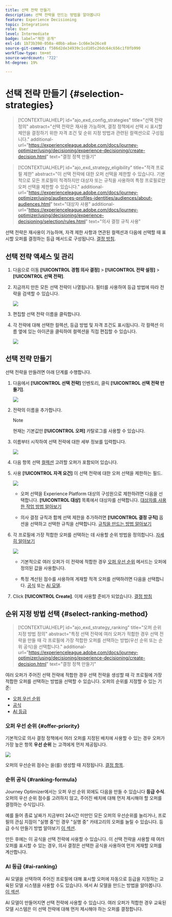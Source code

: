 ```yaml
---
title: 선택 전략 만들기
description: 선택 전략을 만드는 방법을 알아봅니다
feature: Experience Decisioning
topic: Integrations
role: User
level: Intermediate
badge: label="제한 공개"
exl-id: 1b73b398-050a-40bb-a8ae-1c66e3e26ce8
source-git-commit: f586d2de34939c1cd105c26dc64c656c1f0fb990
workflow-type: tm+mt
source-wordcount: '722'
ht-degree: 19%

---
```


# 선택 전략 만들기 {#selection-strategies}

>[!CONTEXTUALHELP]
>id="ajo_exd_config_strategies"
>title="선택 전략 정의"
>abstract="선택 전략은 재사용 가능하며, 결정 정책에서 선택 시 표시할 제안을 결정하기 위한 자격 조건 및 순위 지정 방법과 관련된 컬렉션으로 구성됩니다."
>additional-url="https://experienceleague.adobe.com/docs/journey-optimizer/using/decisioning/experience-decisioning/create-decision.html" text="결정 정책 만들기"

>[!CONTEXTUALHELP]
>id="ajo_exd_strategy_eligibility"
>title="적격 프로필 제한"
>abstract="이 선택 전략에 대한 오퍼 선택을 제한할 수 있습니다. 기본적으로 모든 프로필이 적격하지만 대상자 또는 규칙을 사용하여 특정 프로필로만 오퍼 선택을 제한할 수 있습니다."
>additional-url="https://experienceleague.adobe.com/docs/journey-optimizer/using/audiences-profiles-identities/audiences/about-audiences.html" text="대상자 사용"
>additional-url="https://experienceleague.adobe.com/docs/journey-optimizer/using/decisioning/experience-decisioning/selection/rules.html" text="의사 결정 규칙 사용"

선택 전략은 재사용이 가능하며, 자격 제한 사항과 연관된 컬렉션과 다음에 선택할 때 표시할 오퍼를 결정하는 등급 메서드로 구성됩니다. [결정 방침](create-decision.md).

## 선택 전략 액세스 및 관리

1. 다음으로 이동 **[!UICONTROL 경험 의사 결정]** > **[!UICONTROL 전략 설정]** > **[!UICONTROL 선택 전략]**.

1. 지금까지 만든 모든 선택 전략이 나열됩니다. 필터를 사용하여 등급 방법에 따라 전략을 검색할 수 있습니다.

   ![](assets/strategy-list-filters.png)

1. 편집할 선택 전략 이름을 클릭합니다.

1. 각 전략에 대해 선택한 컬렉션, 등급 방법 및 자격 조건도 표시됩니다. 각 컬렉션 이름 옆에 있는 아이콘을 클릭하여 컬렉션을 직접 편집할 수 있습니다.

   ![](assets/strategy-list-edit-collection.png)

## 선택 전략 만들기

선택 전략을 만들려면 아래 단계를 수행합니다.

1. 다음에서 **[!UICONTROL 선택 전략]** 인벤토리, 클릭 **[!UICONTROL 선택 전략 만들기]**.

   ![](assets/strategy-create-button.png)

1. 전략의 이름을 추가합니다.

   >[!NOTE]
   >
   >현재는 기본값만 **[!UICONTROL 오퍼]** 카탈로그를 사용할 수 있습니다.

1. 이름부터 시작하여 선택 전략에 대한 세부 정보를 입력합니다.

   ![](assets/strategy-create-screen.png)

1. 다음 항목 선택 [컬렉션](collections.md) 고려할 오퍼가 포함되어 있습니다.

1. 사용 **[!UICONTROL 자격 요건]** 이 선택 전략에 대한 오퍼 선택을 제한하는 필드.

   ![](assets/strategy-create-eligibility.png)

   * 오퍼 선택을 Experience Platform 대상의 구성원으로 제한하려면 다음을 선택합니다. **[!UICONTROL 대상]** 목록에서 대상자를 선택합니다. [대상자를 사용한 작업 방법 알아보기](../audience/about-audiences.md)

   * 의사 결정 규칙과 함께 선택 제한을 추가하려면 **[!UICONTROL 결정 규칙]** 옵션을 선택하고 선택한 규칙을 선택합니다. [규칙을 만드는 방법 알아보기](rules.md)

1. 각 프로필에 가장 적합한 오퍼를 선택하는 데 사용할 순위 방법을 정의합니다. [자세히 알아보기](#select-ranking-method)

   ![](assets/strategy-create-ranking.png)

   * 기본적으로 여러 오퍼가 이 전략에 적합한 경우 [오퍼 우선 순위](#offer-priority) 메서드는 오퍼에 정의된 값을 사용합니다.

   * 특정 계산된 점수를 사용하여 게재할 적격 오퍼를 선택하려면 다음을 선택합니다. [공식](#ranking-formula) 또는 [AI 모델](#ai-ranking).

1. Click **[!UICONTROL Create]**. 이제 사용할 준비가 되었습니다. [결정 방침](create-decision.md)

## 순위 지정 방법 선택 {#select-ranking-method}

>[!CONTEXTUALHELP]
>id="ajo_exd_strategy_ranking"
>title="오퍼 순위 지정 방법 정의"
>abstract="특정 선택 전략에 여러 오퍼가 적합한 경우 선택 전략을 만들 때 각 프로필에 가장 적합한 오퍼를 선택하는 방법(우선 순위 또는 순위 공식)을 선택합니다."
>additional-url="https://experienceleague.adobe.com/docs/journey-optimizer/using/decisioning/experience-decisioning/create-decision.html" text="결정 정책 만들기"

여러 오퍼가 주어진 선택 전략에 적합한 경우 선택 전략을 생성할 때 각 프로필에 가장 적합한 오퍼를 선택하는 방법을 선택할 수 있습니다. 오퍼의 순위를 지정할 수 있는 기준:

* [오퍼 우선 순위](#offer-priority)
* [공식](#ranking-formula)
* [AI 등급](#ai-ranking)

### 오퍼 우선 순위 {#offer-priority}

기본적으로 의사 결정 정책에서 여러 오퍼를 지정된 배치에 사용할 수 있는 경우 오퍼가 가장 높은 항목 **우선 순위** 는 고객에게 먼저 제공됩니다.

![](assets/item-priority.png)

오퍼의 우선순위 점수는 을(를) 생성할 때 지정됩니다. [결정 항목](items.md).

### 순위 공식 {#ranking-formula}

Journey Optimizer에서는 오퍼 우선 순위 외에도 다음을 만들 수 있습니다 **등급 수식**. 오퍼의 우선 순위 점수를 고려하지 않고, 주어진 배치에 대해 먼저 제시해야 할 오퍼를 결정하는 수식입니다.

예를 들어 종료 날짜가 지금부터 24시간 미만인 모든 오퍼의 우선순위를 늘리거나, 프로필의 관심 지점이 &quot;실행 중&quot;인 경우 &quot;실행 중&quot; 카테고리의 오퍼를 늘릴 수 있습니다. 등급 수식 만들기 방법 알아보기 [이 섹션](ranking.md).

만든 후에는 이 공식을 선택 전략에 사용할 수 있습니다. 이 선택 전략을 사용할 때 여러 오퍼를 표시할 수 있는 경우, 의사 결정은 선택한 공식을 사용하여 먼저 게재할 오퍼를 계산합니다.

### AI 등급 {#ai-ranking}

AI 모델을 선택하여 주어진 프로필에 대해 표시할 오퍼에 자동으로 등급을 지정하는 교육된 모델 시스템을 사용할 수도 있습니다. 에서 AI 모델을 만드는 방법을 알아봅니다. [이 섹션](ranking.md).

AI 모델이 만들어지면 선택 전략에 사용할 수 있습니다. 여러 오퍼가 적합한 경우 교육된 모델 시스템은 이 선택 전략에 대해 먼저 제시해야 하는 오퍼를 결정합니다.
